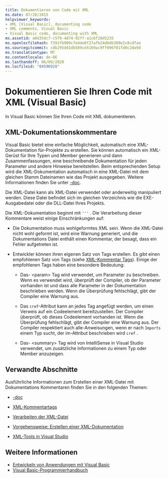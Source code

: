 ```yaml
---
title: Dokumentieren von Code mit XML
ms.date: 07/20/2015
helpviewer_keywords:
- XML [Visual Basic], documenting code
- XML comments, Visual Basic
- Visual Basic code, documenting with XML
ms.assetid: a0d35dc7-c5f9-4d74-92ff-a1c6f28d5235
ms.openlocfilehash: f391fb909cfe4de8f27afb24d6db389e2c8cdfae
ms.sourcegitcommit: cdb295dd1db589ce5169ac9ff096f01fd0c2da9d
ms.translationtype: MT
ms.contentlocale: de-DE
ms.lasthandoff: 06/09/2020
ms.locfileid: "84590928"
---
```

# <a name="document-your-code-with-xml-visual-basic"></a>Dokumentieren Sie Ihren Code mit XML (Visual Basic)

In Visual Basic können Sie Ihren Code mit XML dokumentieren.

## <a name="xml-documentation-comments"></a>XML-Dokumentationskommentare

Visual Basic bietet eine einfache Möglichkeit, automatisch eine XML-Dokumentation für-Projekte zu erstellen. Sie können automatisch ein XML-Gerüst für Ihre Typen und Member generieren und dann Zusammenfassungen, eine beschreibende Dokumentation für jeden Parameter und andere Hinweise bereitstellen. Beim entsprechenden Setup wird die XML-Dokumentation automatisch in eine XML-Datei mit dem gleichen Stamm Dateinamen wie das Projekt ausgegeben. Weitere Informationen finden Sie unter [-doc](../../reference/command-line-compiler/doc.md).

Die XML-Datei kann als XML-Datei verwendet oder anderweitig manipuliert werden. Diese Datei befindet sich im gleichen Verzeichnis wie die EXE-Ausgabedatei oder die DLL-Datei Ihres Projekts.

Die XML-Dokumentation beginnt mit `'''` . Die Verarbeitung dieser Kommentare weist einige Einschränkungen auf:

- Die Dokumentation muss wohlgeformtes XML sein. Wenn die XML-Datei nicht wohl geformt ist, wird eine Warnung generiert, und die Dokumentations Datei enthält einen Kommentar, der besagt, dass ein Fehler aufgetreten ist.

- Entwickler können ihren eigenen Satz von Tags erstellen. Es gibt einen empfohlenen Satz von Tags (siehe [XML-Kommentar Tags](../../language-reference/xmldoc/index.md)). Einige der empfohlenen Tags haben eine besondere Bedeutung:

  - Das- \<param> Tag wird verwendet, um Parameter zu beschreiben. Wenn es verwendet wird, überprüft der Compiler, ob der Parameter vorhanden ist und dass alle Parameter in der Dokumentation beschrieben werden. Wenn die Überprüfung fehlschlägt, gibt der Compiler eine Warnung aus.

  - Das `cref`-Attribut kann an jedes Tag angefügt werden, um einen Verweis auf ein Codeelement bereitzustellen. Der Compiler überprüft, ob dieses Codeelement vorhanden ist. Wenn die Überprüfung fehlschlägt, gibt der Compiler eine Warnung aus. Der Compiler respektiert auch alle-Anweisungen, wenn er nach `Imports` einem Typ sucht, der im-Attribut beschrieben wird `cref` .

  - Das- \<summary> Tag wird von IntelliSense in Visual Studio verwendet, um zusätzliche Informationen zu einem Typ oder Member anzuzeigen.

## <a name="related-sections"></a>Verwandte Abschnitte

Ausführliche Informationen zum Erstellen einer XML-Datei mit Dokumentations Kommentaren finden Sie in den folgenden Themen:

- [-doc](../../reference/command-line-compiler/doc.md)

- [XML-Kommentartags](../../language-reference/xmldoc/index.md)

- [Verarbeiten der XML-Datei](processing-the-xml-file.md)

- [Vorgehensweise: Erstellen einer XML-Dokumentation](how-to-create-xml-documentation.md)

- [XML-Tools in Visual Studio](/visualstudio/xml-tools/xml-tools-in-visual-studio)

## <a name="see-also"></a>Weitere Informationen

- [Entwickeln von Anwendungen mit Visual Basic](../../developing-apps/index.md)
- [Visual Basic-Programmierhandbuch](../index.md)

